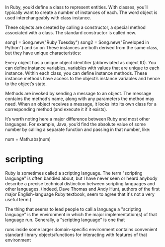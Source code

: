 In Ruby, you’d define a class to represent entities. With classes, you’ll typically want to create a number of instances of each. The word object is used interchangeably with class instance.

These objects are created by calling a constructor, a special method associated with a class. The standard constructor is called new.

song1 = Song.new("Ruby Tuesday")
song2 = Song.new("Enveloped in Python")
and so on
These instances are both derived from the same class, but they have unique characteristics:

Every object has a unique object identifier (abbreviated as object ID).
You can define instance variables, variables with values that are unique to each instance.
Within each class, you can define instance methods. These instance methods have access to the object’s instance variables and hence to the object’s state.

Methods are invoked by sending a message to an object. The message contains the method’s name, along with any parameters the method may need. When an object receives a message, it looks into its own class for a corresponding method (and execute it if it exists).

It’s worth noting here a major difference between Ruby and most other languages. For example, Java, you’d find the absolute value of some number by calling a separate function and passing in that number, like:

num = Math.abs(num) 

# scripting

Ruby is sometimes called a scripting language. The term "scripting language" is often bandied about, but I have never seen or heard anybody describe a precise technical distinction between scripting languages and other languages. (Indeed, Dave Thomas and Andy Hunt, authors of the first major English-language Ruby textbook, seem to agree that it's not a very useful term.)

The thing that seems to lead people to call a language a "scripting language" is the environment in which the major implementation(s) of that language run. Generally, a "scripting language" is one that

runs inside some larger domain-specific environment
contains convenient standard library objects/functions for interacting with features of that environment